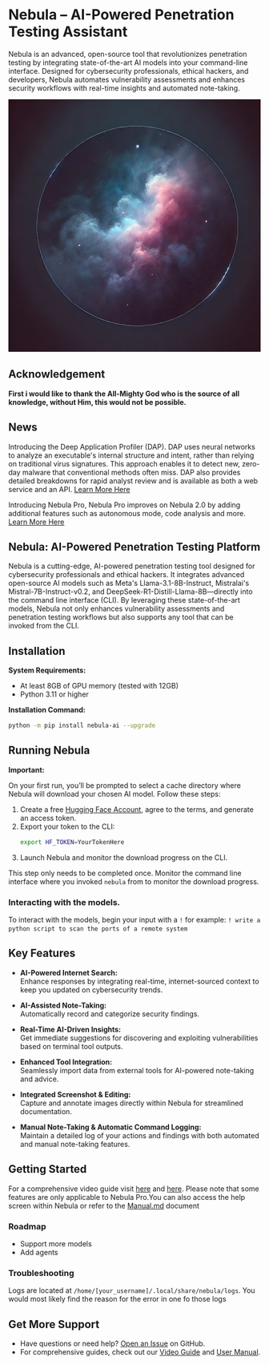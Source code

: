# Nebula – AI-Powered Penetration Testing Assistant

Nebula is an advanced, open-source tool that revolutionizes penetration testing by integrating state-of-the-art AI models into your command-line interface. Designed for cybersecurity professionals, ethical hackers, and developers, Nebula automates vulnerability assessments and enhances security workflows with real-time insights and automated note-taking.


![Nebula AI-Powered Penetration Testing CLI Interface](/images/nebula.webp)

## Acknowledgement

**First i would like to thank the All-Mighty God who is the source of all knowledge, without Him, this would not be possible.**

## News

Introducing the Deep Application Profiler (DAP). DAP uses neural networks to analyze an executable's internal structure and intent, rather than relying on traditional virus signatures. This approach enables it to detect new, zero-day malware that conventional methods often miss. DAP also provides detailed breakdowns for rapid analyst review and is available as both a web service and an API. [Learn More Here](https://www.berylliumsec.com/dap-overview)


Introducing Nebula Pro, Nebula Pro improves on Nebula 2.0 by adding additional features such as autonomous mode, code analysis and more. [Learn More Here](https://www.berylliumsec.com/nebula-pro-overview)

## Nebula: AI-Powered Penetration Testing Platform

Nebula is a cutting-edge, AI-powered penetration testing tool designed for cybersecurity professionals and ethical hackers. It integrates advanced open-source AI models such as Meta's Llama-3.1-8B-Instruct, Mistralai's Mistral-7B-Instruct-v0.2, and DeepSeek-R1-Distill-Llama-8B—directly into the command line interface (CLI). By leveraging these state-of-the-art models, Nebula not only enhances vulnerability assessments and penetration testing workflows but also supports any tool that can be invoked from the CLI.


## Installation

**System Requirements:**
- At least 8GB of GPU memory (tested with 12GB)
- Python 3.11 or higher

**Installation Command:**
```bash
python -m pip install nebula-ai --upgrade
```


## Running Nebula

**Important:** 

On your first run, you’ll be prompted to select a cache directory where Nebula will download your chosen AI model. Follow these steps:

1. Create a free [Hugging Face Account](https://huggingface.co/), agree to the terms, and generate an access token.
2. Export your token to the CLI:
   ```bash
   export HF_TOKEN=YourTokenHere
   ```
3. Launch Nebula and monitor the download progress on the CLI.

This step only needs to be completed once. Monitor the command line interface where you invoked `nebula` from to monitor the download progress.

### Interacting with the models. 

To interact with the models, begin your input with a `!` for example: `! write a python script to scan the ports of a remote system`

## Key Features

- **AI-Powered Internet Search:**  
  Enhance responses by integrating real-time, internet-sourced context to keep you updated on cybersecurity trends.

- **AI-Assisted Note-Taking:**  
  Automatically record and categorize security findings.

- **Real-Time AI-Driven Insights:**  
  Get immediate suggestions for discovering and exploiting vulnerabilities based on terminal tool outputs.

- **Enhanced Tool Integration:**  
  Seamlessly import data from external tools for AI-powered note-taking and advice.

- **Integrated Screenshot & Editing:**  
  Capture and annotate images directly within Nebula for streamlined documentation.

- **Manual Note-Taking & Automatic Command Logging:**  
  Maintain a detailed log of your actions and findings with both automated and manual note-taking features.


## Getting Started

For a comprehensive video guide visit [here](https://www.berylliumsec.com/nebula-pro-feature-guide) and [here](https://www.youtube.com/playlist?list=PLySxaLbLL0gpAaDQYq6g6sb1q6KwqOAr4). Please note that some features are only applicable to Nebula Pro.You can also access the help screen within Nebula or refer to the [Manual.md](/MANUAL.md) document

### Roadmap

- Support more models
- Add agents

### Troubleshooting

Logs are located at `/home/[your_username]/.local/share/nebula/logs`. You would most likely find the reason for the error in one fo those logs

## Get More Support

- Have questions or need help? [Open an Issue](https://github.com/berylliumsec/nebula/issues) on GitHub.
- For comprehensive guides, check out our [Video Guide](https://www.berylliumsec.com/nebula-pro-feature-guide) and [User Manual](/MANUAL.md).

